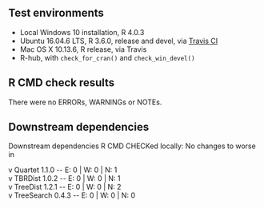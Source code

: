 ## Test environments

* Local Windows 10 installation, R 4.0.3
* Ubuntu 16.04.6 LTS, R 3.6.0, release and devel, via 
  [Travis CI](https://travis-ci.org/ms609/TreeTools/)
* Mac OS X 10.13.6, R release, via Travis
* R-hub, with `check_for_cran()` and `check_win_devel()`

## R CMD check results

There were no ERRORs, WARNINGs or NOTEs.

## Downstream dependencies

Downstream dependencies R CMD CHECKed locally: No changes to worse in

v Quartet 1.1.0                          -- E: 0     | W: 0     | N: 1          
v TBRDist 1.0.2                          -- E: 0     | W: 0     | N: 1          
v TreeDist 1.2.1                         -- E: 0     | W: 0     | N: 2          
v TreeSearch 0.4.3                       -- E: 0     | W: 0     | N: 0      

